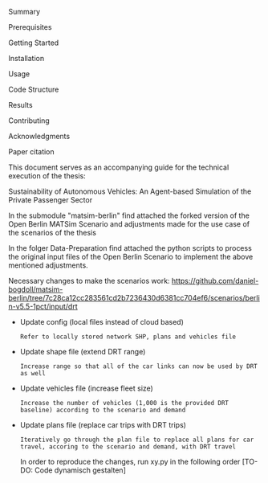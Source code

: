 Summary

Prerequisites

Getting Started

Installation

Usage

Code Structure

Results

Contributing

Acknowledgments

Paper citation


This document serves as an accompanying guide for the technical execution of the thesis: 

Sustainability of Autonomous Vehicles: An Agent-based Simulation of the Private Passenger Sector

In the submodule "matsim-berlin" find attached the forked version of the Open Berlin MATSim Scenario and adjustments made for the use case of the scenarios of the thesis

In the folger Data-Preparation find attached the python scripts to process the original input files of the Open Berlin Scenario to implement the above mentioned adjustments.

Necessary changes to make the scenarios work: https://github.com/daniel-bogdoll/matsim-berlin/tree/7c28ca12cc283561cd2b7236430d6381cc704ef6/scenarios/berlin-v5.5-1pct/input/drt

- Update config (local files instead of cloud based)
  
      Refer to locally stored network SHP, plans and vehicles file
  
- Update shape file (extend DRT range)
  
      Increase range so that all of the car links can now be used by DRT as well
  
- Update vehicles file (increase fleet size)
  
      Increase the number of vehicles (1,000 is the provided DRT baseline) according to the scenario and demand

- Update plans file (replace car trips with DRT trips)
  
      Iteratively go through the plan file to replace all plans for car travel, accoring to the scenario and demand, with DRT travel


  In order to reproduce the changes, run xy.py in the following order [TO-DO: Code dynamisch gestalten]
